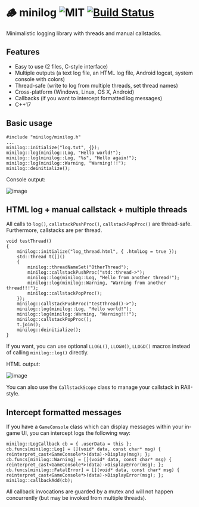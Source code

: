 # 🪵 minilog ![MIT](https://img.shields.io/badge/license-MIT-blue.svg)  [![Build Status](https://github.com/corporateshark/lightweightvk/actions/workflows/c-cpp.yml/badge.svg)](https://github.com/corporateshark/lightweightvk/actions)
Minimalistic logging library with threads and manual callstacks.

## Features

* Easy to use (2 files, C-style interface)
* Multiple outputs (a text log file, an HTML log file, Android logcat, system console with colors)
* Thread-safe (write to log from multiple threads, set thread names)
* Cross-platform (Windows, Linux, OS X, Android)
* Callbacks (if you want to intercept formatted log messages)
* C++17

## Basic usage

```
#include "minilog/minilog.h"
...
minilog::initialize("log.txt", {});
minilog::log(minilog::Log, "Hello world!");
minilog::log(minilog::Log, "%s", "Hello again!");
minilog::log(minilog::Warning, "Warning!!!");
minilog::deinitialize();
```

Console output:

![image](https://user-images.githubusercontent.com/2510143/139719447-50c48b77-9f56-41d5-b1c3-0b98000f652d.png)

## HTML log + manual callstack + multiple threads

All calls to `log()`, `callstackPushProc()`, `callstackPopProc()` are thread-safe. Furthermore, callstacks are per thread.

```
void testThread()
{
	minilog::initialize("log_thread.html", { .htmlLog = true });
	std::thread t([]()
	{
		minilog::threadNameSet("OtherThread");
		minilog::callstackPushProc("std::thread->");
		minilog::log(minilog::Log, "Hello from another thread!");
		minilog::log(minilog::Warning, "Warning from another thread!!!");
		minilog::callstackPopProc();
	});
	minilog::callstackPushProc("testThread()->");
	minilog::log(minilog::Log, "Hello world!");
	minilog::log(minilog::Warning, "Warning!!!");
	minilog::callstackPopProc();
	t.join();
	minilog::deinitialize();
}
```

If you want, you can use optional `LLOGL()`, `LLOGW()`, `LLOGD()` macros instead of calling `minilog::log()` directly.

HTML output:

![image](https://user-images.githubusercontent.com/2510143/139718798-5536413a-72ff-49c0-a262-1c1bb844a260.png)

You can also use the `CallstackScope` class to manage your callstack in RAII-style.

## Intercept formatted messages

If you have a `GameConsole` class which can display messages within your in-game UI, you can intercept logs the following way:

```
minilog::LogCallback cb = { .userData = this };
cb.funcs[minilog::Log] = [](void* data, const char* msg) { reinterpret_cast<GameConsole*>(data)->Display(msg); };
cb.funcs[minilog::Warning] = [](void* data, const char* msg) { reinterpret_cast<GameConsole*>(data)->DisplayError(msg); };
cb.funcs[minilog::FatalError] = [](void* data, const char* msg) { reinterpret_cast<GameConsole*>(data)->DisplayError(msg); };
minilog::callbackAdd(cb);
```

All callback invocations are guarded by a mutex and will not happen concurrently (but may be invoked from multiple threads).
